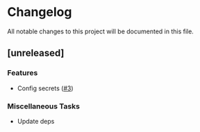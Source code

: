 # Changelog

All notable changes to this project will be documented in this file.

## [unreleased]

### Features

- Config secrets ([#3](https://github.com/orhun/git-cliff/issues/3))

### Miscellaneous Tasks

- Update deps

<!-- generated by git-cliff -->
